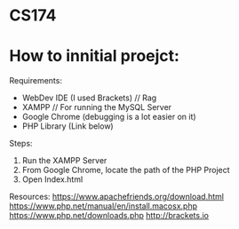 # CS174

# How to innitial proejct:
Requirements: 
- WebDev IDE (I used Brackets) // Rag
- XAMPP // For running the MySQL Server
- Google Chrome (debugging is a lot easier on it)
- PHP Library (Link below)

Steps:
1. Run the XAMPP Server
2. From Google Chrome, locate the path of the PHP Project 
3. Open Index.html


Resources:
https://www.apachefriends.org/download.html
https://www.php.net/manual/en/install.macosx.php
https://www.php.net/downloads.php
http://brackets.io
